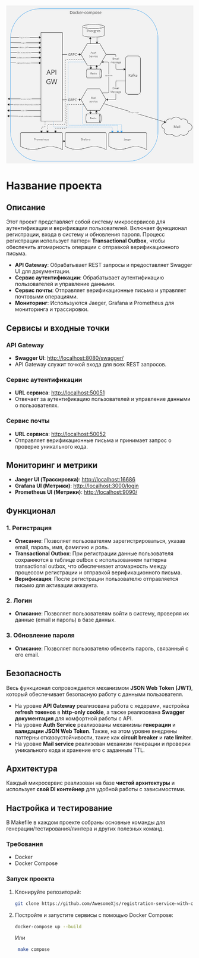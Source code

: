 
<div>
    <img src="./assets/schema.jpg">
</div> 


# Название проекта

## Описание
Этот проект представляет собой систему микросервисов для аутентификации и верификации пользователей. Включает функционал регистрации, входа в систему и обновления пароля. Процесс регистрации использует паттерн **Transactional Outbox**, чтобы обеспечить атомарность операции с отправкой верификационного письма.


- **API Gateway**: Обрабатывает REST запросы и предоставляет Swagger UI для документации.
- **Сервис аутентификации**: Обрабатывает аутентификацию пользователей и управление данными.
- **Сервис почты**: Отправляет верификационные письма и управляет почтовыми операциями.
- **Мониторинг**: Используются Jaeger, Grafana и Prometheus для мониторинга и трассировки.

## Сервисы и входные точки

### API Gateway
- **Swagger UI**: [http://localhost:8080/swagger/](http://localhost:8080/swagger/)
- API Gateway служит точкой входа для всех REST запросов.

### Сервис аутентификации
- **URL сервиса**: [http://localhost:50051](http://localhost:50051)
- Отвечает за аутентификацию пользователей и управление данными о пользователях.

### Сервис почты
- **URL сервиса**: [http://localhost:50052](http://localhost:50052)
- Отправляет верификационные письма и принимает запрос о проверке уникального кода.

## Мониторинг и метрики

- **Jaeger UI (Трассировка)**: [http://localhost:16686](http://localhost:16686)
- **Grafana UI (Метрики)**: [http://localhost:3000/login](http://localhost:3000/login)
- **Prometheus UI (Метрики)**: [http://localhost:9090/](http://localhost:9090/)

## Функционал

### 1. Регистрация
- **Описание**: Позволяет пользователям зарегистрироваться, указав email, пароль, имя, фамилию и роль.
- **Transactional Outbox**: При регистрации данные пользователя сохраняются в таблице outbox с использованием паттерна transactional outbox, что обеспечивает атомарность между процессом регистрации и отправкой верификационного письма.
- **Верификация**: После регистрации пользователю отправляется письмо для активации аккаунта.

### 2. Логин
- **Описание**: Позволяет пользователям войти в систему, проверяя их данные (email и пароль) в базе данных.

### 3. Обновление пароля
- **Описание**: Позволяет пользователю обновить пароль, связанный с его email.

## Безопасность

Весь функционал сопровождается механизмом **JSON Web Token (JWT)**, который обеспечивает безопасную работу с данными пользователя.

- На уровне **API Gateway** реализована работа с хедерами, настройка **refresh токенов** в **http-only cookie**, а также реализована **Swagger документация** для комфортной работы с API.
- На уровне **Auth Service** реализованы механизмы **генерации** и **валидации JSON Web Token**. Также, на этом уровне внедрены паттерны отказоустойчивости, такие как **circuit breaker** и **rate limiter**.
- На уровне **Mail service** реализован механизм генерации и проверки уникального кода и хранение его с заданным TTL.

## Архитектура 

Каждый микросервис реализован на базе **чистой архитектуры** и использует **свой DI контейнер** для удобной работы с зависимостями.


## Настройка и тестирование
В Makefile в каждом проекте собраны основные команды для генерации/тестирования/линтера и других полезных команд.

### Требования
- Docker
- Docker Compose

### Запуск проекта

1. Клонируйте репозиторий:

    ```bash
    git clone https://github.com/AwesomeXjs/registration-service-with-checking-mail.git
    ```

2. Постройте и запустите сервисы с помощью Docker Compose:

    ```bash
    docker-compose up --build
    ```
   Или
   ```bash
    make compose
    ```

